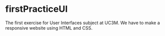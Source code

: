 # firstPracticeUI
The first exercise for User Interfaces subject at UC3M. We have to make a responsive website using HTML and CSS.
